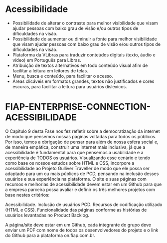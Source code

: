 # Acessibilidade #

- Possibilidade de alterar o contraste para melhor visibilidade que visam ajudar pessoas com baixo grau de visão e/ou outros tipos de dificuldades na visão.
- Possibilidade de aumentar ou diminuir a fonte para melhor visibilidade que visam ajudar pessoas com baixo grau de visão e/ou outros tipos de dificuldades na visão.
- Plataforma da VLibras para traduzir conteúdos digitais (texto, áudio e vídeo) em Português para Libras.
- Atribuição de textos alternativos em todo conteúdo visual afim de facilitar a leitura em leitores de telas.
- Menu, busca e conteúdo, para facilitar o acesso. 
- Áreas clicáveis em formatos grandes, textos não justificados e cores escuras, para facilitar a leitura para usuários dislexicos.


# FIAP-ENTERPRISE-CONNECTION-ACESSIBILIDADE 

O Capítulo 9 desta Fase nos fez refletir sobre a democratização da internet de modo que pensemos nossas páginas voltadas para todos os públicos. Por isso, temos a obrigação de pensar para além de nossa esfera social e, de maneira empática, construir uma internet mais inclusiva, já que a acessibilidade é fundamental para que pensemos a usabilidade e a experiência de TODOS os usuários.
Visualizando esse cenário e tendo como base os nossos estudos sobre HTML e CSS, incorpore a acessibilidade ao Projeto Gulliver Traveller de modo que ele possa ser adaptado para um ou mais públicos de PCD, pensando na inclusão desses usuários e sua experiência na plataforma.
O site e suas páginas com recursos e melhorias de acessibilidade devem estar em um Github para que a empresa parceira possa avaliar e definir os três melhores projetos com base nestes critérios:

Acessibilidade.
Inclusão de usuários PCD.
Recursos de codificação utilizado (HTML e CSS).
Funcionalidade das páginas conforme as histórias de usuários levantadas no Product Backlog.


A página/site deve estar em um Github, cada integrante do grupo deve enviar um PDF com nome de todos os desenvolvedores do projeto e o link do Github para a plataforma on.fiap.com.br.

